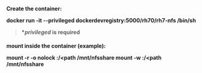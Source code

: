 <h4> Create the container:

docker run -it --privileged dockerdevregistry:5000/rh70/rh7-nfs /bin/sh
>**privileged* is required

<h4> mount inside the container (example):

mount -r -o nolock <server>:/<path  /mnt/nfsshare
mount -w <server>:/<path  /mnt/nfsshare
